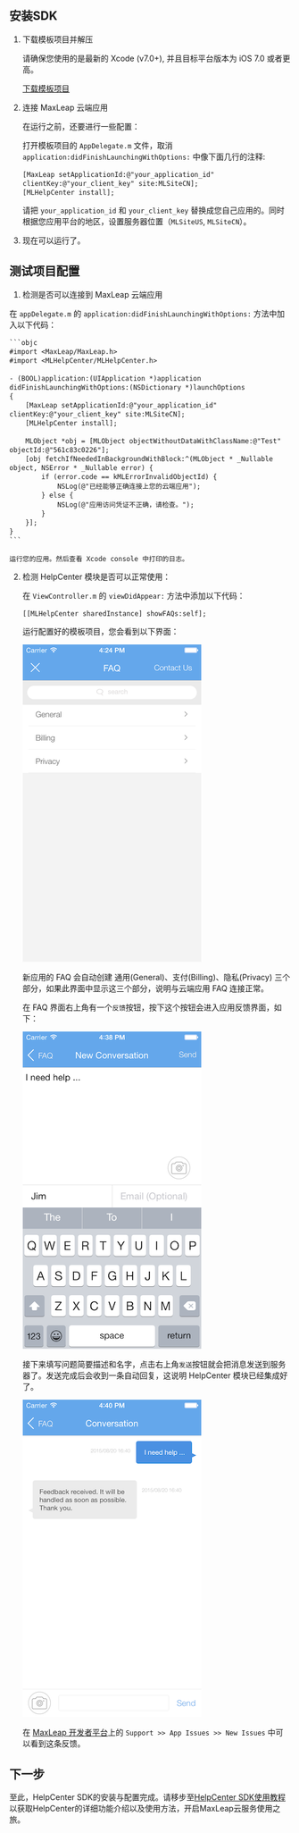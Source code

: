
##	安装SDK

1. 下载模板项目并解压

	请确保您使用的是最新的 Xcode (v7.0+), 并且目标平台版本为 iOS 7.0 或者更高。

	<a class="download-sdk" href="https://github.com/MaxLeap/Demo-Support-iOS" target="_blank">下载模板项目</a>

2. 连接 MaxLeap 云端应用

	在运行之前，还要进行一些配置：

	打开模板项目的 `AppDelegate.m` 文件，取消 `application:didFinishLaunchingWithOptions:` 中像下面几行的注释:

	```objc
	[MaxLeap setApplicationId:@"your_application_id" clientKey:@"your_client_key" site:MLSiteCN];
	[MLHelpCenter install];
	```

	请把 `your_application_id` 和 `your_client_key` 替换成您自己应用的。同时根据您应用平台的地区，设置服务器位置（`MLSiteUS`, `MLSiteCN`）。
    
3. 现在可以运行了。
    
    
## 测试项目配置

1. 检测是否可以连接到 MaxLeap 云端应用

在 `appDelegate.m` 的 `application:didFinishLaunchingWithOptions:` 方法中加入以下代码：


	```objc
	#import <MaxLeap/MaxLeap.h>
	#import <MLHelpCenter/MLHelpCenter.h>
	
	- (BOOL)application:(UIApplication *)application 	didFinishLaunchingWithOptions:(NSDictionary *)launchOptions
	{
		[MaxLeap setApplicationId:@"your_application_id" 	clientKey:@"your_client_key" site:MLSiteCN];
		[MLHelpCenter install];

		MLObject *obj = [MLObject objectWithoutDataWithClassName:@"Test" objectId:@"561c83c0226"];
    	[obj fetchIfNeededInBackgroundWithBlock:^(MLObject * _Nullable object, NSError * _Nullable error) {
    		if (error.code == kMLErrorInvalidObjectId) {
        		NSLog(@"已经能够正确连接上您的云端应用");
    		} else {
        		NSLog(@"应用访问凭证不正确，请检查。");
    		}
		}];
	}
	```

	运行您的应用。然后查看 Xcode console 中打印的日志。

2. 检测 HelpCenter 模块是否可以正常使用：
	
	在 `ViewController.m` 的 `viewDidAppear:` 方法中添加以下代码：

	```
	[[MLHelpCenter sharedInstance] showFAQs:self];
	```

	运行配置好的模板项目，您会看到以下界面：

	![ios_faq_view](../../../images/ios_faq_view.png)

	新应用的 FAQ 会自动创建 通用(General)、支付(Billing)、隐私(Privacy) 三个部分，如果此界面中显示这三个部分，说明与云端应用 FAQ 连接正常。

	在 FAQ 界面右上角有一个`反馈`按钮，按下这个按钮会进入应用反馈界面，如下：

	![ios_new_conversation_view](../../../images/ios_new_conversation_view.png)

	接下来填写问题简要描述和名字，点击右上角`发送`按钮就会把消息发送到服务器了。发送完成后会收到一条自动回复，这说明 HelpCenter 模块已经集成好了。

	![ios_issue_message_view](../../../images/ios_issue_message_view.png)

	在 [MaxLeap 开发者平台](https://maxleap.cn)上的 `Support >> App Issues >> New Issues` 中可以看到这条反馈。

## 下一步

至此，HelpCenter SDK的安装与配置完成。请移步至[HelpCenter SDK使用教程](ML_DOCS_GUIDE_LINK_PLACEHOLDER_IOS#SUPPORT_ZH)以获取HelpCenter的详细功能介绍以及使用方法，开启MaxLeap云服务使用之旅。